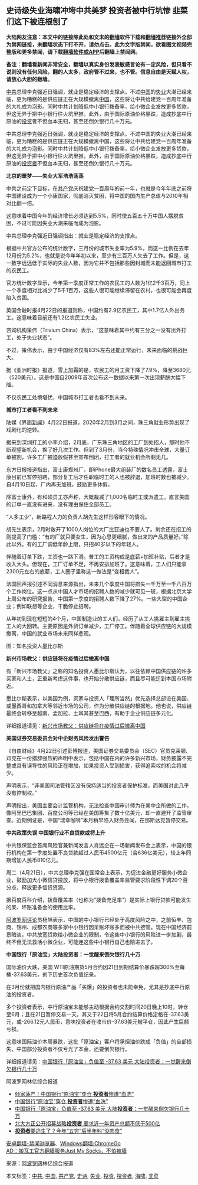  <h2>史诗级失业海啸冲垮中共美梦 投资者被中行坑惨 韭菜们这下被连根刨了</h2> <p class="notice"><b>大陆网友注意：本文中的链接除此处和文末的<a href="https://github.com/bannedbook/fanqiang" >翻墙</a>软件下载和<a href="https://github.com/killgcd/justmysocks/blob/master/README.md">翻墙推荐</a>链接外全部为禁网链接，未翻墙状态下打不开，请勿点击。此为文字版禁闻，欲看图文视频完整版和更多禁闻，请下载<a href="https://github.com/bannedbook/fanqiang">翻墙软件或APP</a>后翻墙上禁闻网。</p><p>备注：翻墙看新闻非常安全，翻墙以真实身份发表敏感言论有一定风险，但只看不说则没有任何风险，翻的人太多，政府管不过来，也不管。信息自由是天赋人权，请放心大胆的翻墙。</b></p>  <div class="entry"> <p id="summary"> <a href="https://www.bannedbook.org/bnews/tag/%e4%b8%ad%e5%85%b1/" class="st_tag internal_tag" rel="tag" title="标签 中共 下的日志">中共</a>总理李克强近日强调，就业是稳定经济的支撑点。不过<span class='wp_keywordlink_affiliate'><a href="https://www.bannedbook.org/" title="中国" target="_blank">中国</a></span>的<a href="https://www.bannedbook.org/bnews/tag/%E5%A4%B1%E4%B8%9A/" class="st_tag internal_tag" rel="tag" title="标签 失业 下的日志">失业</a>大潮已经来临，更为糟糕的是供应链正在大规模撤离<a href="https://www.bannedbook.org/bnews/tag/%E4%B8%AD%E5%9B%BD/" class="st_tag internal_tag" rel="tag" title="标签 中国 下的日志">中国</a>，这些将让中共给建党一百周年准备的大礼成为泡影。同时中共计划降低中小银行拨备率，给小微企业发放更多贷款，但这无异于把中小银行往火坑里推。此外，由于国际原油价格暴跌，造成抄底中行原油的<a href="https://www.bannedbook.org/bnews/tag/%e6%8a%95%e8%b5%84/" class="st_tag internal_tag" rel="tag" title="标签 投资 下的日志">投资</a>者不但血本无归，甚至还倒欠银行几十万元。</p> <p>中共总理李克强近日强调，就业是稳定经济的支撑点。不过中国的失业大潮已经来临，更为糟糕的是供应链正在大规模撤离中国，这些将让中共给建党一百周年准备的大礼成为泡影。同时中共计划降低中小银行拨备率，给小微企业发放更多贷款，但这无异于把中小银行往火坑里推。此外，由于国际原油价格暴跌，造成抄底中行原油的<a href="https://www.bannedbook.org/bnews/tag/%e6%8a%95%e8%b5%84%e8%80%85/" class="st_tag internal_tag" rel="tag" title="标签 投资者 下的日志">投资者</a>不但血本无归，甚至还倒欠银行几十万元。</p> <p><strong>北京的噩梦——失业大军浩浩荡荡</strong></p> <p>中共之前定下目标，在<a href="https://www.bannedbook.org/bnews/tag/%e5%85%b1%e4%ba%a7%e5%85%9a/" class="st_tag internal_tag" rel="tag" title="标签 共产党 下的日志">共产党</a>庆祝建党一百周年的前一年，也就是今年年底之前将中国建设成为一个小康国家，彻底消灭贫困，将中国的国内生产总值与2010年相对比翻一倍。</p> <p>这意味着中国今年的经济增长必须达到5.5%，同时使五百五十万中国人摆脱贫困，不过可能因失业大潮来临而成为泡影。</p> <p>中共总理李克强近日强调指出：就业是稳定经济的支撑点。</p> <p>根据中共官方公布的统计数字，三月份的城市失业率为5.9%，而这一比例在去年12月份为5.2%，也就是说今年年初以来，至少有三百万人失去了工作。但是，这一数字远远低于实际的失业人数，因为它并不包括那些因封城而未能返回城市打工的农民工。</p> <p>官方统计数字显示，今年第一季度正常工作的农民工的人数为1亿2千3百万，同上一个季度相对比减少了5千1百万，这些人很可能继续滞留在农村，也很可能会再度陷入贫困。</p> <p>英国金融时报4月22日的报道则称，中国约有2.9亿农民工，其中1.7亿人外出务工。这意味着目前还有1.2亿农民工失业。</p> <p>咨询机构策伟（Trivium China）表示，“这意味着其中约有三分之一没有出外打工，处于失业状态”。</p> <p>不过，策伟表示，由于中国经济仅有83%左右还能正常运行，未来面临的挑战巨大。</p>  <p>据《亚洲时报》报道，雪上加霜的是，农民工的月工资下降了7.9%，降至3680元（520美元）。这是中国自2009年首次公布这一数据以来第一次出现薪酬大幅下降。</p> <p>不仅农民工处境堪忧，中国城市打工者也看不到未来。</p> <p><strong>城市打工者看不到未来</strong></p> <p>陆媒《界面<span class='wp_keywordlink_affiliate'><a href="https://www.bannedbook.org/" title="新闻">新闻</a></span>》4月22日报道，2020年2月到3月之间，珠三角就业形势出现了戏剧化的逆转。</p> <p>据来到深圳打工的小李介绍，2月底，广东珠三角地区的工厂到处招人，那时他不断观望新机会，换了好几次工作。但到了3月份，当今特殊情况冲击全球，大量订单被割，许多工厂被迫放假甚至宣布倒闭，打工者的就业机会所剩无几。</p> <p>东方日报报道指出，富士康郑州厂，即iPhone最大组装厂的数名员工透露，富士康目前已暂停招聘，部分复工后才任职临时工的人也被辞退，加班时数也被减少。自4月10日起，厂内再无加班，鼓励更多休假。</p> <p>除富士康外，有和硕员工亦声称，大概裁减了1,000名临时工或派遣工，直言美国的订单一直没有进来，没有理由保住全部员工。</p> <p>“人多工少”，新路程人力的负责人胡先生这样形容眼下的情况。</p> <p>胡先生表示，2月时敞开了1000人岗位的大厂比亚迪也不要人了。剩余还在招工的则提高了门槛：“有的厂就只要女生，因为心思更细腻，做出来的产品质量好。”除此以外，有的工厂调低年龄上限，只招40岁以下的年轻人。</p> <p>伴随着订单下跌，工资也一路下滑。普工的工资构成是底薪+加班补贴，后者才是收入大头。但现在，工厂订单不足，不再安排加班了。这意味着，工人们只能拿2300元左右的底薪，工人圈子里称这一做法是“变相裁人”。</p> <p>法国回声报引述不同消息来源指出，未来几个季度中国将损失一千万至一千八百万个工作岗位。这一点从中国人才市场的招聘人数的减少就可见一斑，根据北京大学上周公布的研究报告，中国第一季度的招聘人数下降了27%。一些大型的中国企业；例如联想等企业，干脆停止招聘。</p>  <p>从年初到现在短短的4个月，中国制造业的工人们，经历了从工人挑雇主到雇主挑工人的大回转。主要原因是外贸订单减少，工厂停工。伴随着全球供应链的大规模撤离，中国的就业市场未来同样悲观。</p> <p>图：知名投资人墨比尔斯</p> <p><strong>新兴市场教父：供应链将在疫情过后撤离中国</strong></p> <p>有「新兴市场教父」之称的知名投资人墨比尔斯认为，以往依赖中国供应链的许多买家和人士，正重新考虑这件事，也开始分散供应链，而且尽可能迁到本国市场附近。</p> <p>墨比尔斯表示，以美国为例，买家与投资人「理所当然」优先选择总部设在美国、或墨西哥和加拿大等邻近市场的公司，作为分散供应链的根据地。他也说，供应链最终会转移至越南、孟加拉、土耳其甚至巴西，有助于企业供应链多元化。</p> <p>详细报道请见：<a href="https://www.aboluowang.com/2020/0423/1440636.html">新兴市场教父：供应链将在疫情过后撤离中国</a></p> <p id="article_url"><strong>美国证券交易委员会对中企财务风险发出警告</strong></p> <p>《自由财经》4月22日引述彭博报道，美国证券交易委员会（SEC）官员克莱顿.邓克在一份措辞强烈的声明中表示，包括中国在内的许多新兴市场，财务披露不完整或具有误导性的风险正在增加，如果投资人受到损害，获得追索权的机会将减少。</p> <p>声明表示，“非美国司法管辖区没有保持适当的投资者保护标准，而美国对此几乎没有控制权。”</p> <p>声明指出，美国主要会计监管机构，无法检查中国审计师为在美中企所做的工作，像阿里巴巴集团、百度公司等已经在美国筹集了数十亿美元，却一直避开了监管审查。近期例证是，中国“瑞幸咖啡”本月稍早陷入财务丑闻，在那斯达克暂停交易。</p> <p><strong>中共政策失误 中国银行业不良贷款或将上升</strong></p>  <p>中共银保监会首席风险官兼新闻发言人肖远企在一场新闻发布会上表示，中国的银行机构在第一季度处置不良贷款超过人民币4500亿元（合636亿美元），较上年同期增加人民币810亿元。</p> <p>周二（4月21日），中共总理李克强在国常会上表示，为促进金融更好服务小微企业，鼓励加大小微信贷投放，将中小银行拨备覆盖率监管要求阶段性下调20个百分点，释放更多信贷资源。</p> <p>据百度百科介绍，拨备覆盖率（也称为“拨备充足率”）是实际上银行贷款可能发生的呆、坏账准备金的使用比率。</p> <p><span class='wp_keywordlink_affiliate'><a href="https://www.aboluowang.com/" title="阿波罗网" target="_blank">阿波罗网</a></span><span class='wp_keywordlink_affiliate'><a href="https://www.bannedbook.org/bnews/comments/" title="新闻评论" target="_blank">评论</a></span>员杨旭表示，中国的中小银行已经处于高度风险之中，之前恒丰、包商、锦州、成都农商等多家中小银行因呆账坏账多而被中共接管。现在中国经济前景暗淡，中共放宽贷款给小微企业的限制，令这些中小银行的风险进一步加剧，最终不但无法救活小微企业，可能连这些中小银行自己也赔进去了。&nbsp;</p> <p><strong>中国银行「原油宝」大陆投资者：一觉醒来倒欠银行几十万</strong></p> <p>国际油价大跌，美国 WTI原油期货5月合约因21日到期结算价暴跌超300%至每桶-37.63美元，创下历史首次负值纪录。</p> <p>在3月份就把国内银行原油产品「买爆」的投资者也未能幸免，尤其是抄底中行原油的投资者。</p> <p>多个投资者表示，中行原油宝未能够主动根据合约交割时间20日晚上10时，转仓至6月；且在21日暂停交易一天。其又于22日将5月合约结算价格定格在-37.63美元，或-266.12元人民币，意味投资者在收市价-37.63美元被平仓，因此产生巨额亏损。</p> <p>这意味国际油价本周暴跌，这批「原油宝」客户将承担油价跌成「负值」的全部损失，中国部分投资者不仅亏光了本金，还要倒欠银行。</p> <p>详细报道请见：<a href="https://www.aboluowang.com/2020/0423/1440660.html">中国银行「原油宝」负值至 -37.63 美元 大陆投资者：一觉醒来倒欠银行几十万</a></p> <p>阿波罗网林亿综合报道</p>  <ul class='op-related-articles' title='相关阅读'> <li><a href='https://www.bannedbook.org/bnews/finance/20200423/1317777.html' target='_blank'>倾家荡产！中国银行“原油宝”穿仓 <b>投资者</b>惨遭“血洗”</a></li> <li><a href='https://www.bannedbook.org/bnews/comments/20200423/1317633.html' target='_blank'>中国银行“原油宝”穿仓 <b>投资者</b>惨遭“血洗”</a></li> <li><a href='https://www.bannedbook.org/bnews/finance/20200423/1317520.html' target='_blank'>中国银行「原油宝」负值至 -37.63 美元 大陆<b>投资者</b>：一觉醒来倒欠银行几十万</a></li> <li><a href='https://www.bannedbook.org/bnews/baitai/20200421/1316726.html' target='_blank'>北大方正公开招募战略<b>投资者</b> 要求近一年资产总额不低于500亿</a></li> <li><a href='https://www.bannedbook.org/bnews/cnnews/20200420/1315662.html' target='_blank'><b>投资者</b>要逃生了？今年“五穷”后半年料“没肉食”</a></li> </ul> <div class="texttj"> <a href="https://github.com/bannedbook/fanqiang/wiki/%E5%AE%89%E5%8D%93%E7%BF%BB%E5%A2%99-%E7%A6%81%E9%97%BB%E6%B5%8F%E8%A7%88%E5%99%A8" target="_blank">安卓翻墙-禁闻浏览器</a>、<a href="https://github.com/bannedbook/fanqiang/wiki/Chrome%E4%B8%80%E9%94%AE%E7%BF%BB%E5%A2%99%E5%8C%85" target="_blank">Windows翻墙:ChromeGo</a><br/> <a href="https://github.com/killgcd/justmysocks/blob/master/README.md" target="_blank">AD：搬瓦工官方翻墙服务Just My Socks，不怕被墙</a> </div><p> 来源：<a href="https://www.aboluowang.com/2020/0423/1441071.html" target="_blank">阿波罗网</a>林亿综合报道 </p><a name='sharetosocial'></a>           </div><!--END ENTRY--> <div class="postfooter"> <div>本文标签：<a href="https://www.bannedbook.org/bnews/tag/%e4%b8%ad%e5%85%b1/" rel="tag">中共</a>, <a href="https://www.bannedbook.org/bnews/tag/%E4%B8%AD%E5%9B%BD/" rel="tag">中国</a>, <a href="https://www.bannedbook.org/bnews/tag/%e5%85%b1%e4%ba%a7%e5%85%9a/" rel="tag">共产党</a>, <a href="https://www.bannedbook.org/bnews/tag/%E5%8F%B2%E8%AF%97/" rel="tag">史诗</a>, <a href="https://www.bannedbook.org/bnews/tag/%E5%A4%B1%E4%B8%9A/" rel="tag">失业</a>, <a href="https://www.bannedbook.org/bnews/tag/%e6%8a%95%e8%b5%84/" rel="tag">投资</a>, <a href="https://www.bannedbook.org/bnews/tag/%e6%8a%95%e8%b5%84%e8%80%85/" rel="tag">投资者</a>, <a href="https://www.bannedbook.org/bnews/tag/%e6%b5%b7%e5%95%b8/" rel="tag">海啸</a>, <a href="https://www.bannedbook.org/bnews/tag/%e9%9f%ad%e8%8f%9c/" rel="tag">韭菜</a></div>  </div><!--END POSTFOOTER--> 